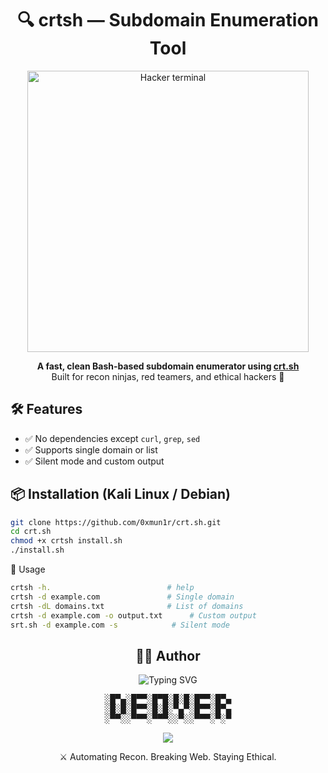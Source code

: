 <h1 align="center">🔍 crtsh — Subdomain Enumeration Tool</h1>

<p align="center">
  <img src="https://media.giphy.com/media/l3vR85PnGsBwu1PFK/giphy.gif" width="450" alt="Hacker terminal" />
</p>

<p align="center">
  <b>A fast, clean Bash-based subdomain enumerator using <a href="https://crt.sh">crt.sh</a></b><br>
  Built for recon ninjas, red teamers, and ethical hackers 👾
</p>

## 🛠 Features
- ✅ No dependencies except `curl`, `grep`, `sed`
- ✅ Supports single domain or list
- ✅ Silent mode and custom output

## 📦 Installation (Kali Linux / Debian)
```bash
git clone https://github.com/0xmun1r/crt.sh.git
cd crt.sh
chmod +x crtsh install.sh
./install.sh 

```

📌 Usage
```bash
crtsh -h.                          # help
crtsh -d example.com               # Single domain
crtsh -dL domains.txt              # List of domains
crtsh -d example.com -o output.txt      # Custom output
srt.sh -d example.com -s            # Silent mode
```


<h2 align="center">👨‍💻 Author</h2>

<p align="center">
  <img src="https://readme-typing-svg.demolab.com?font=Fira+Code&weight=600&size=22&pause=1200&color=F700FF&center=true&vCenter=true&width=700&height=90&lines=Crafted+by+0%C3%97mun1r;Ethical+Hacker+%7C+Bug+Bounty+Hunter;Cybersecurity+%7C+Bash+Automation" alt="Typing SVG" />
</p>

<pre align="center">
░█▀▄░█▀▀░█▀█░█░█░█▀▀░█▀▄
░█░█░█▀▀░█░█░▀▄▀░█▀▀░█▀▄
░▀▀░░▀▀▀░▀▀▀░░▀░░▀▀▀░▀░▀
</pre>

<p align="center">
  <a href="https://github.com/0xmun1r">
    <img src="https://img.shields.io/badge/GitHub-0×mun1r-black?style=for-the-badge&logo=github" />
  </a>
</p>

<p align="center">
  ⚔️ Automating Recon. Breaking Web. Staying Ethical.
</p>

